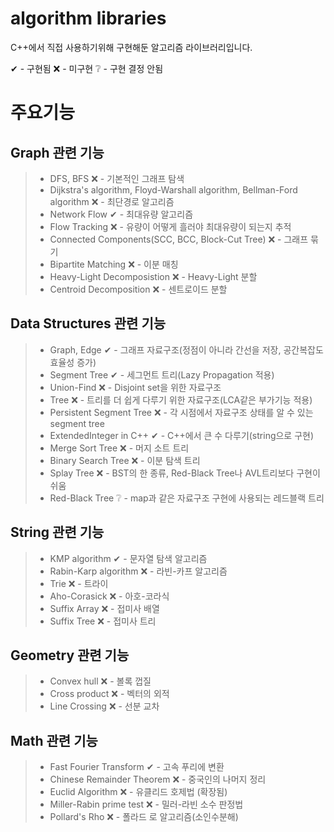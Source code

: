 # algorithm libraries
C++에서 직접 사용하기위해 구현해둔 알고리즘 라이브러리입니다.

✔ - 구현됨
❌ - 미구현
❔ - 구현 결정 안됨

주요기능
=======
Graph 관련 기능
---------------
> * DFS, BFS ❌ - 기본적인 그래프 탐색
> * Dijkstra's algorithm, Floyd-Warshall algorithm, Bellman-Ford algorithm ❌ - 최단경로 알고리즘
> * Network Flow ✔ - 최대유량 알고리즘
> * Flow Tracking ❌ - 유량이 어떻게 흘러야 최대유량이 되는지 추적
> * Connected Components(SCC, BCC, Block-Cut Tree) ❌ - 그래프 묶기
> * Bipartite Matching ❌ - 이분 매칭
> * Heavy-Light Decomposistion ❌ - Heavy-Light 분할
> * Centroid Decomposition ❌ - 센트로이드 분할

Data Structures 관련 기능
-----------------------
> * Graph, Edge ✔ - 그래프 자료구조(정점이 아니라 간선을 저장, 공간복잡도 효율성 증가)
> * Segment Tree ✔ - 세그먼트 트리(Lazy Propagation 적용)
> * Union-Find ❌ - Disjoint set을 위한 자료구조
> * Tree ❌ - 트리를 더 쉽게 다루기 위한 자료구조(LCA같은 부가기능 적용)
> * Persistent Segment Tree ❌ - 각 시점에서 자료구조 상태를 알 수 있는 segment tree
> * ExtendedInteger in C++ ✔ - C++에서 큰 수 다루기(string으로 구현)
> * Merge Sort Tree ❌ - 머지 소트 트리
> * Binary Search Tree ❌ - 이분 탐색 트리
> * Splay Tree ❌ - BST의 한 종류, Red-Black Tree나 AVL트리보다 구현이 쉬움
> * Red-Black Tree ❔ - map과 같은 자료구조 구현에 사용되는 레드블랙 트리

String 관련 기능
----------------
> * KMP algorithm ✔ - 문자열 탐색 알고리즘
> * Rabin-Karp algorithm ❌ - 라빈-카프 알고리즘
> * Trie ❌ - 트라이
> * Aho-Corasick ❌ - 아호-코라식
> * Suffix Array ❌ - 접미사 배열
> * Suffix Tree ❌ - 접미사 트리

Geometry 관련 기능
------------------
> * Convex hull ❌ - 볼록 껍질
> * Cross product ❌ - 벡터의 외적
> * Line Crossing ❌ - 선분 교차

Math 관련 기능
--------------
> * Fast Fourier Transform ✔ - 고속 푸리에 변환
> * Chinese Remainder Theorem ❌ - 중국인의 나머지 정리
> * Euclid Algorithm ❌ - 유클리드 호제법 (확장됨)
> * Miller-Rabin prime test ❌ - 밀러-라빈 소수 판정법
> * Pollard's Rho ❌ - 폴라드 로 알고리즘(소인수분해)
